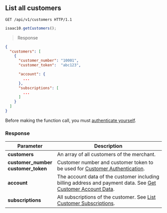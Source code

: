 ## List all customers

```http
GET /api/v1/customers HTTP/1.1
```

```javascript
isaac10.getCustomers();
```

> Response

```json
{
  "customers": [
    {
      "customer_number": "10001",
      "customer_token":  "abc123",

      "account": {
        ...
      },
      "subscriptions": [
        ...
      ]
    }
  ]
}
```

<aside class="success">
Before making the function call, you must <a href="#merchant-authentication">authenticate yourself</a>.
</aside>

### Response

Parameter | Description
----------|------------
**customers** | An array of all customers of the merchant.
**customer_number**<br>**customer_token** | Customer number and customer token to be used for [Customer Authentication](#customer-authentication).
**account** | The account data of the customer including billing address and payment data. See [Get Customer Account Data](#get-customer-account-data).
**subscriptions** | All subscriptions of the customer. See [List Customer Subscriptions](#list-customer-subscriptions).
